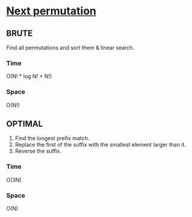 # [Next permutation](https://github.com/DrNayak2306/DSA/blob/main/next_permutation.cpp)

## BRUTE
Find all permutations and sort them & linear search.
### Time
O(N! * log N! + N!)
### Space
O(N!)

## OPTIMAL
1. Find the longest prefix match.
2. Replace the first of the suffix with the smallest element larger than it.
3. Reverse the suffix.
### Time
O(3N)
### Space
O(N)